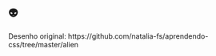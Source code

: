 <head><h2>👽</h2></head>
Desenho original: https://github.com/natalia-fs/aprendendo-css/tree/master/alien
